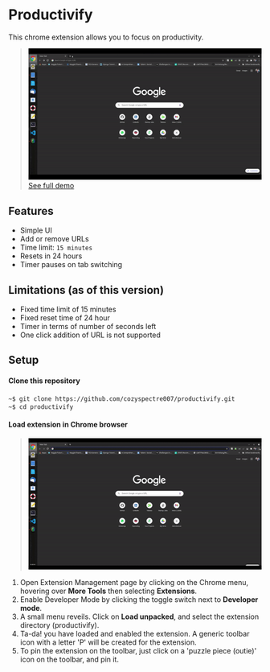 # Productivify
This chrome extension allows you to focus on productivity.

>![Demo](https://github.com/shivamacs/productivify/blob/main/demo/productivify-demo.gif)
<br>[See full demo](https://github.com/shivamacs/productivify/blob/main/demo/productivify-demo.mp4)

## Features
- Simple UI
- Add or remove URLs
- Time limit: ```15 minutes```
- Resets in 24 hours
- Timer pauses on tab switching

## Limitations (as of this version)
- Fixed time limit of 15 minutes
- Fixed reset time of 24 hour
- Timer in terms of number of seconds left
- One click addition of URL is not supported

## Setup
#### Clone this repository
```
~$ git clone https://github.com/cozyspectre007/productivify.git
~$ cd productivify
```
#### Load extension in Chrome browser
>![Load extension demo](https://github.com/shivamacs/productivify/blob/main/demo/load.gif)

1. Open Extension Management page by clicking on the Chrome menu, hovering over **More Tools** then selecting **Extensions**.
2. Enable Developer Mode by clicking the toggle switch next to **Developer mode**.
3. A small menu reveils. Click on **Load unpacked**, and select the extension directory (productivify).
4. Ta-da! you have loaded and enabled the extension. A generic toolbar icon with a letter 'P' will be created for the extension.
5. To pin the extension on the toolbar, just click on a 'puzzle piece (outie)' icon on the toolbar, and pin it.
